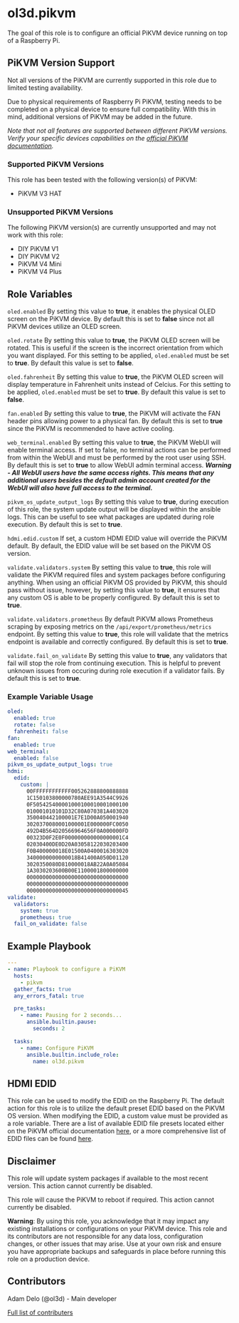 # ol3d.pikvm

The goal of this role is to configure an official PiKVM device running on top of a Raspberry Pi.

## PiKVM Version Support

Not all versions of the PiKVM are currently supported in this role due to limited testing availability.

Due to physical requirements of Raspberry Pi PiKVM, testing needs to be completed on a physical device to ensure full compatibility. With this in mind, additional versions of PiKVM may be added in the future.

*Note that not all features are supported between different PiKVM versions. Verify your specific devices capabilities on the [official PiKVM documentation](https://docs.pikvm.org/).*

### Supported PiKVM Versions

This role has been tested with the following version(s) of PiKVM:

- PiKVM V3 HAT

### Unsupported PiKVM Versions

The following PiKVM version(s) are currently unsupported and may not work with this role:

- DIY PiKVM V1
- DIY PiKVM V2
- PiKVM V4 Mini
- PiKVM V4 Plus

## Role Variables

`oled.enabled` By setting this value to **true**, it enables the physical OLED screen on the PiKVM device. By default this is set to **false** since not all PiKVM devices utilize an OLED screen.

`oled.rotate` By setting this value to **true**, the PiKVM OLED screen will be rotated. This is useful if the screen is the incorrect orientation from which you want displayed. For this setting to be applied, `oled.enabled` must be set to **true**. By default this value is set to **false**.

`oled.fahrenheit` By setting this value to **true**, the PiKVM OLED screen will display temperature in Fahrenheit units instead of Celcius. For this setting to be applied, `oled.enabled` must be set to **true**. By default this value is set to **false**.

`fan.enabled` By setting this value to **true**, the PiKVM will activate the FAN header pins allowing power to a physical fan. By default this is set to **true** since the PiKVM is recommended to have active cooling.

`web_terminal.enabled` By setting this value to **true**, the PiKVM WebUI will enable terminal access. If set to false, no terminal actions can be performed from within the WebUI and must be performed by the root user using SSH. By default this is set to **true** to allow WebUI admin terminal access. ***Warning - All WebUI users have the same access rights. This means that any additional users besides the default admin account created for the WebUI will also have full access to the terminal.***

`pikvm_os_update_output_logs` By setting this value to **true**, during execution of this role, the system update output will be displayed within the ansible logs. This can be useful to see what packages are updated during role execution. By default this is set to **true**.

`hdmi.edid.custom` If set, a custom HDMI EDID value will override the PiKVM default. By default, the EDID value will be set based on the PiKVM OS version.

`validate.validators.system` By setting this value to **true**, this role will validate the PiKVM required files and system packages before configuring anything. When using an official PiKVM OS provided by PiKVM, this should pass without issue, however, by setting this value to **true**, it ensures that any custom OS is able to be properly configured. By default this is set to **true**.

`validate.validators.prometheus` By default PiKVM allows Prometheus scraping by exposing metrics on the `/api/export/prometheus/metrics` endpoint. By setting this value to **true**, this role will validate that the metrics endpoint is available and correctly configured. By default this is set to **true**.

`validate.fail_on_validate` By setting this value to **true**, any validators that fail will stop the role from continuing execution. This is helpful to prevent unknown issues from occuring during role execution if a validator fails. By default this is set to **true**.

### Example Variable Usage

```yaml
oled:
  enabled: true
  rotate: false
  fahrenheit: false
fan:
  enabled: true
web_terminal:
  enabled: false
pikvm_os_update_output_logs: true
hdmi:
  edid:
    custom: |
      00FFFFFFFFFFFF005262888800888888
      1C150103800000780AEE91A3544C9926
      0F505425400001000100010001000100
      010001010101D32C80A070381A403020
      350040442100001E7E1D00A050001940
      3020370080001000001E000000FC0050
      492D4B564D20566964656F0A000000FD
      00323D0F2E0F000000000000000001C4
      02030400DE0D20A03058122030203400
      F0B400000018E01500A0400016303020
      3400000000000018B41400A050D01120
      3020350080D810000018AB22A0A05084
      1A3030203600B00E1100001800000000
      00000000000000000000000000000000
      00000000000000000000000000000000
      00000000000000000000000000000045
validate:
  validators:
    system: true
    prometheus: true
  fail_on_validate: false
```

## Example Playbook

```yaml
---
- name: Playbook to configure a PiKVM
  hosts:
    - pikvm
  gather_facts: true
  any_errors_fatal: true

  pre_tasks:
    - name: Pausing for 2 seconds...
      ansible.builtin.pause:
        seconds: 2

  tasks:
    - name: Configure PiKVM
      ansible.builtin.include_role:
        name: ol3d.pikvm
```

## HDMI EDID

This role can be used to modify the EDID on the Raspberry Pi. The default action for this role is to utilize the default preset EDID based on the PiKVM OS version. When modifying the EDID, a custom value must be provided as a role variable. There are a list of available EDID file presets located either on the PiKVM official documentation [here](https://docs.pikvm.org/edid/), or a more comprehensive list of EDID files can be found [here](https://github.com/linuxhw/EDID/tree/master).

## Disclaimer

This role will update system packages if available to the most recent version. This action cannot currently be disabled.

This role will cause the PiKVM to reboot if required. This action cannot currently be disabled.

**Warning**: By using this role, you acknowledge that it may impact any existing installations or configurations on your PiKVM device. This role and its contributors are not responsible for any data loss, configuration changes, or other issues that may arise. Use at your own risk and ensure you have appropriate backups and safeguards in place before running this role on a production device.

## Contributors

Adam Delo (@ol3d) - Main developer

[Full list of contributers](https://github.com/ol3d/ansible-role-pikvm/graphs/contributors)
